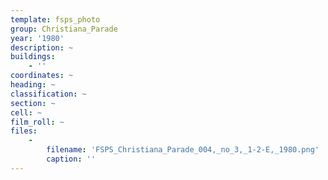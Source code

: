 ```yaml
---
template: fsps_photo
group: Christiana_Parade
year: '1980'
description: ~
buildings:
    - ''
coordinates: ~
heading: ~
classification: ~
section: ~
cell: ~
film_roll: ~
files:
    -
        filename: 'FSPS_Christiana_Parade_004,_no_3,_1-2-E,_1980.png'
        caption: ''
---
```

